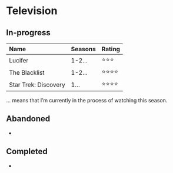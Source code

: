 # Television

## In-progress

| Name | Seasons | Rating |
|:--|:--|:--|
| Lucifer | 1-2… | ⭐️⭐️⭐️ |
| The Blacklist | 1-2… | ⭐️⭐️⭐️⭐️ |
| Star Trek: Discovery | 1… | ⭐️⭐️⭐️⭐️ |

… means that I’m currently in the process of watching this season.

## Abandoned

-

## Completed

-